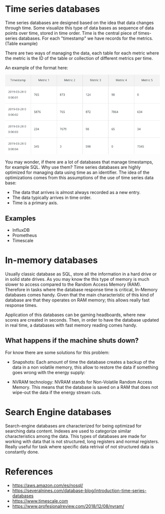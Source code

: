# Time series databases

Time series databases are designed based on the idea that data changes through time. Some visualize this type of data bases as sequence of data points over time, stored in time order. Time is the central piece of times-series databases. For each "timestamp" we have records for the metrics. (Table example)

There are two ways of managing the data, each table for each metric where the metric is the ID of the table or collection of different metrics per time.

An example of the format here:

![](TS-DB.png)

You may wonder, if there are a lot of databases that manage timestamps, for example SQL. Why use them? Time series databases are highly optimized for managing data using time as an identifier. The idea of the optimizations comes from this assumptions of the use of time series data base:

- The data that arrives is almost always recorded as a new entry.
- The data typically arrives in time order.
- Time is a primary axis.

## Examples 

- InfluxDB
- Prometheus
- Timescale


# In-memory databases

Usually classic database as SQL, store all the information in a hard drive or in solid state drives. As you may know the this type of memory is much slower to access compared to the Random Access Memory (RAM). Therefore in tasks where the database response time is critical, In-Memory databases comes handy. Given that the main characteristic of this kind of database are that they operates on RAM memory; this allows really fast response times. 

Application of this databases can be gaming headboards, where new scores are created in seconds. Then, in order to have the database updated in real time, a databases with fast memory reading comes handy.


## What happens if the machine shuts down?

For know there are some solutions for this problem:

- Snapshots: Each amount of time the database creates a backup of the data in a non volatile memory, this allow to restore the data if something goes wrong with the energy supply:

- NVRAM technology: NVRAM stands for Non-Volatile Random Access Memory. This means that the database is saved on a RAM that does not wipe-out the data if the energy stream cuts.



# Search Engine databases
Search-engine databases are characterized for being optimizad for searching data content. Indexes are used to categorize similar characteristics among the data. This types of databases are made for working with data that is not structured, long registers and normal registers. Really useful for task where specific data retrival of not structured data is constantly done. 


# References

- https://aws.amazon.com/es/nosql/
- https://severalnines.com/database-blog/introduction-time-series-databases
- https://www.timescale.com
- https://www.profesionalreview.com/2018/12/08/nvram/
